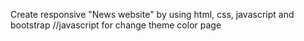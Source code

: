 Create responsive "News website" by using html, css, javascript and bootstrap 
//javascript for change theme color page
